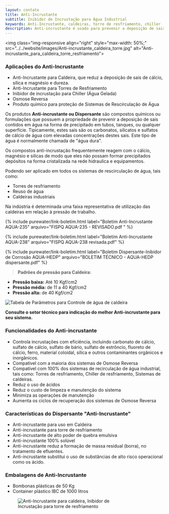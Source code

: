 ```yaml
---
layout: contato
title: Anti-Incrustante
subtitle: Inibidor de Incrustação para Água Industrial
keywords: Anti-Incrustante, caldeiras, torre de resfriamento, chiller
description: Anti-incrustante é usado para prevenir a deposição de sais dissolvidos de carbonatos, silicatos, oxido ferroso e sulfatos de cálcio na água industrial, evitando a incrustação em tanques, tubulações, caldeiras, torre de resfriamento, chiller. 
---
```

<img class="img-responsive align="right" style="max-width: 50%;" src="../../website/images/Anti-incrustante_caldeira_torre.jpg" alt="Anti-incrustante_para_caldeira_torre_resfriamento">
### Aplicações do Anti-Incrustante
- Anti-Incrustante para Caldeira, que reduz a deposição de sais de cálcio, sílica e magnésio e dureza.
- Anti-Incrustante para Torres de Resfriamento
- Inibidor de incrustação para Chiller (Água Gelada)
- Osmose Reversa
- Produto quimico para proteção de Sistemas de Rescirculação de Água  

Os produtos **Anti-incrustante ou Dispersante** são compostos químicos ou formulações que possuem a propriedade de prevenir a deposição de sais contidos em água na forma de precipitado em tubos, tanques, ou qualquer superfície. Tipicamente, estes sais são os carbonatos, silicatos e sulfatos de cálcio de água com elevadas concentrações destes sais. Este tipo de água é normalmente chamada de "água dura".

Os compostos anti-incrustação frequentemente reagem com o cálcio, magnésio e silicas de modo que eles não possam formar precipitados depósitos na forma cristalizada na rede hidraulica e equipamentos.

Podendo ser aplicado em todos os sistemas de rescirculação de água, tais como: 
- Torres de resfriamento
- Reuso de água
- Caldeiras industriais 

Na indústria é determinada uma faixa representativa de utilização das caldeiras em relação á pressão de trabalho. 


{% include purewater/link-boletim.html 
   label="Boletim Anti-Incrustante AQUA-235" 
   arquivo="FISPQ AQUA-235 - REVISADO.pdf   " %}

{% include purewater/link-boletim.html 
   label="Boletim Anti-Incrustante AQUA-238" 
   arquivo="FISPQ AQUA-238 revisada.pdf" %}

 {% include purewater/link-boletim.html 
   label="Boletim Dispersante-Inibidor de Corrosão AQUA-HEDP" 
   arquivo="BOLETIM TÉCNICO - AQUA-HEDP dispersante.pdf" %}


>**Padrões de pressão para Caldeira:** 
 - **Pressão baixa:** Até 10 Kgf/cm2 
 - **Pressão média:** de 11 a 40 Kgf/cm2
 - **Pressão alta:** de 40 Kgf/cm2
 
<img src="../../website/images/Tabela_parametros_controle_qualidade_agua_caldeira.jpg" class="figure-img img-fluid rounded" alt="Tabela de Parâmetros para Controle de água de caldeira" style="max-width: 90%;" >

**Consulte o setor técnico para indicação do melhor Anti-incrustante para seu sistema.**

### Funcionalidades do Anti-incrustante

- Controla incrustações com eficiência, incluindo carbonato de cálcio, sulfato de cálcio, sulfato de bário, sulfato de estrôncio, fluoreto de cálcio, ferro, material coloidal, sílica e outros contaminantes orgânicos e inorgânicos.
- Compatível com a maioria dos sistemas de Osmose Reversa
- Compatível com 100% dos sistemas de recirculação de água industrial, tais como: Torres de resfriamento, Chiller de resfriamento, Sistemas de caldeiras.
- Reduz o uso de ácidos 
- Reduz o custo de limpeza e manutenção do sistema 
- Minimiza as operações de manutenção 
- Aumenta os ciclos de recuperação dos sistemas de Osmose Reversa

### Características do Dispersante "Anti-Incrustante"

- Anti-incrustante para uso em Caldeira
- Anti-incrustante para torre de resfriamento
- Anti-incrustante de alto poder de quebra emulsiva
- Anti-incrustante 100% solúvel
- Anti-incrustante reduz a formação de massa residual (borra), no tratamento de efluentes.
- Anti-incrustante substitui o uso de substâncias de alto risco operacional como os ácido.

### Embalagens de Anti-Incrustante

- Bombonas plásticas de 50 Kg
- Container plástico IBC de 1000 litros

<figure class="figure">
  <img src="../../website/images/anti-incrustante_agua_caldeira_torre_resfriamento.jpg" class="figure-img img-fluid rounded" alt="Anti-Incrustante para caldeira, Inibidor de Incrustação para torre de resfriamento" style="max-width: 70%;" >
</figure>

